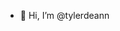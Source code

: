 - 👋 Hi, I’m @tylerdeann


<!---
tylerdeann/tylerdeann is a ✨ special ✨ repository because its `README.md` (this file) appears on your GitHub profile.
You can click the Preview link to take a look at your changes.
--->
